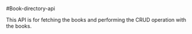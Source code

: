 #Book-directory-api

This API is for fetching the books and performing the CRUD operation with the books.

